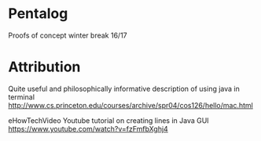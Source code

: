 # Pentalog
Proofs of concept winter break 16/17

# Attribution #

Quite useful and philosophically informative description of using java in terminal
http://www.cs.princeton.edu/courses/archive/spr04/cos126/hello/mac.html

eHowTechVideo Youtube tutorial  on creating lines in Java GUI
https://www.youtube.com/watch?v=fzFmfbXghj4